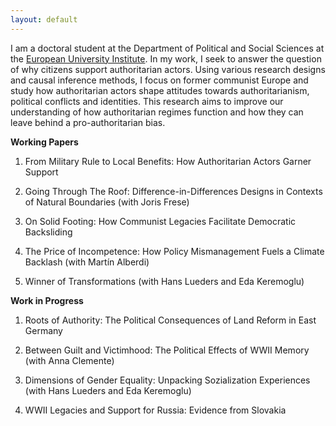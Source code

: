```yaml
---
layout: default
---
```


I am a doctoral student at the Department of Political and Social Sciences at the [European University Institute](https://www.eui.eu/en/academic-units/political-and-social-sciences). In my work, I seek to answer the question of why citizens support authoritarian actors. Using various research designs and causal inference methods, I focus on former communist Europe and study how authoritarian actors shape attitudes towards authoritarianism, political conflicts and identities. This research aims to improve our understanding of how authoritarian regimes function and how they can leave behind a pro-authoritarian bias.

**Working Papers**  

1. From Military Rule to Local Benefits: How Authoritarian Actors Garner Support

2. Going Through The Roof: Difference-in-Differences Designs in Contexts of Natural Boundaries (with Joris Frese)

3. On Solid Footing: How Communist Legacies Facilitate Democratic Backsliding

4. The Price of Incompetence: How Policy Mismanagement Fuels a Climate Backlash (with Martín Alberdi)

5. Winner of Transformations (with Hans Lueders and Eda Keremoglu)

**Work in Progress**

1. Roots of Authority: The Political Consequences of Land Reform in East Germany

2. Between Guilt and Victimhood: The Political Effects of WWII Memory (with Anna Clemente)

3. Dimensions of Gender Equality: Unpacking Sozialization Experiences (with Hans Lueders and Eda Keremoglu)

4. WWII Legacies and Support for Russia: Evidence from Slovakia  



